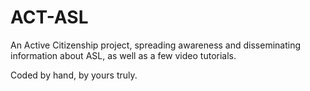 # ACT-ASL
An Active Citizenship project, spreading awareness and disseminating information about ASL, as well as a few video tutorials.

Coded by hand, by yours truly.

